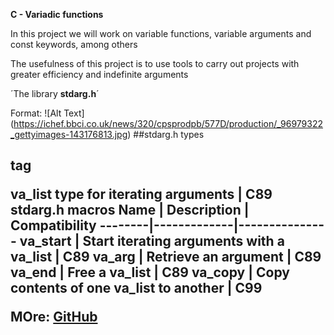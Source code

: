 **C - Variadic functions**

In this project we will work on variable functions, variable arguments and const keywords, among others

The usefulness of this project is to use tools to carry out projects with greater efficiency and indefinite arguments

´The library **stdarg.h**´

Format: ![Alt Text] (https://ichef.bbci.co.uk/news/320/cpsprodpb/577D/production/_96979322_gettyimages-143176813.jpg)
##stdarg.h types <h2> tag

va_list	 type for iterating arguments |	C89
stdarg.h macros
  Name	| Description |	Compatibility
--------|-------------|---------------
va_start | Start iterating arguments with a va_list |	C89
va_arg	| Retrieve an argument	|  C89
va_end	| Free a va_list	|	   C89
va_copy	| Copy contents of one va_list to another | C99

MOre: [GitHub](https://en.cppreference.com/w/cpp/utility/variadic/va_list)